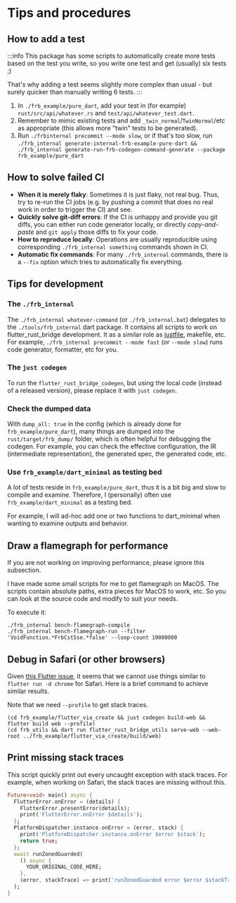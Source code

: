 # Tips and procedures

## How to add a test

:::info
This package has some scripts to automatically create more tests based on the test you write,
so you write one test and get (usually) six tests ;)

That's why adding a test seems slightly more complex than usual - but surely quicker than manually writing 6 tests.
:::

1. In `./frb_example/pure_dart`,
add your test in (for example) `rust/src/api/whatever.rs` and `test/api/whatever_test.dart`.
2. Remember to mimic existing tests and add `_twin_normal`/`TwinNormal`/etc as appropriate (this allows more "twin" tests to be generated).
3. Run `./frbinternal precommit --mode slow`, or if that's too slow,
run `./frb_internal generate-internal-frb-example-pure-dart && ./frb_internal generate-run-frb-codegen-command-generate --package frb_example/pure_dart`

## How to solve failed CI

* **When it is merely flaky**: Sometimes it is just flaky, not real bug. Thus, try to re-run the CI jobs
(e.g. by pushing a commit that does no real work in order to trigger the CI) and see.
* **Quickly solve git-diff errors**: If the CI is unhappy and provide you git diffs,
you can either run code generator locally, or directly *copy-and-paste* and `git apply` those diffs to fix your code.
* **How to reproduce locally**: Operations are usually reproducible using corresponding `./frb_internal something` commands shown in CI.
* **Automatic fix commands**: For many `./frb_internal` commands, there is a `--fix` option which tries to automatically fix everything.

## Tips for development

### The `./frb_internal`

The `./frb_internal whatever-command` (or `./frb_internal.bat`) delegates to the `./tools/frb_internal` dart package.
It contains all scripts to work on flutter_rust_bridge development.
It as a similar role as [justfile](https://github.com/casey/just/blob/master/justfile), makefile, etc.
For example, `./frb_internal precommit --mode fast` (or `--mode slow`) runs code generator, formatter, etc for you.

### The `just codegen`

To run the `flutter_rust_bridge_codegen`, but using the local code (instead of a released version),
please replace it with `just codegen`.

### Check the dumped data

With `dump_all: true` in the config (which is already done for `frb_example/pure_dart`),
many things are dumped into the `rust/target/frb_dump/` folder,
which is often helpful for debugging the codegen.
For example, you can check the effective configuration, the IR (intermediate representation),
the generated spec, the generated code, etc.

### Use `frb_example/dart_minimal` as testing bed

A lot of tests reside in `frb_example/pure_dart`, thus it is a bit big and slow to compile and examine.
Therefore, I (personally) often use `frb_example/dart_minimal` as a testing bed.

For example, I will ad-hoc add one or two functions to dart_minimal when wanting to examine outputs and behavior.

## Draw a flamegraph for performance

If you are not working on improving performance, please ignore this subsection.

I have made some small scripts for me to get flamegraph on MacOS.
The scripts contain absolute paths, extra pieces for MacOS to work, etc.
So you can look at the source code and modify to suit your needs.

To execute it:

```shell
./frb_internal bench-flamegraph-compile
./frb_internal bench-flamegraph-run --filter 'VoidFunction.*FrbCstSse.*false' --loop-count 10000000
```

## Debug in Safari (or other browsers)

Given [this Flutter issue](https://github.com/flutter/flutter/issues/55323),
it seems that we cannot use things similar to `flutter run -d chrome` for Safari.
Here is a brief command to achieve similar results.

Note that we need `--profile` to get stack traces.

```shell
(cd frb_example/flutter_via_create && just codegen build-web && flutter build web --profile)
(cd frb_utils && dart run flutter_rust_bridge_utils serve-web --web-root ../frb_example/flutter_via_create/build/web)
```

## Print missing stack traces

This script quickly print out every uncaught exception with stack traces.
For example, when working on Safari, the stack traces are missing without this.

```dart
Future<void> main() async {
  FlutterError.onError = (details) {
    FlutterError.presentError(details);
    print('FlutterError.onError $details');
  };
  PlatformDispatcher.instance.onError = (error, stack) {
    print('PlatformDispatcher.instance.onError $error $stack');
    return true;
  };
  await runZonedGuarded(
    () async {
      YOUR_ORIGINAL_CODE_HERE;
    },
    (error, stackTrace) => print('runZonedGuarded error $error $stackTrace'),
  );
}
```
